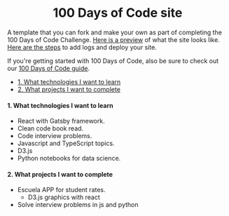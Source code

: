 <h1 align="center">
  100 Days of Code site 
</h1>

A template that you can fork and make your own as part of completing the 100 Days of Code Challenge. [Here is a preview](https://bretts-100-days-of-code.netlify.app/) of what the site looks like. [Here are the steps](https://www.software.com/src/how-to-set-up-your-own-personal-website-for-100-days-of-code) to add logs and deploy your site.

If you're getting started with 100 Days of Code, also be sure to check out our [100 Days of Code guide](https://www.software.com/src/essential-guide-to-the-100-days-of-code-challenge).



- [1. What technologies I want to learn](#1-what-technologies-i-want-to-learn)
- [2. What projects I want to complete](#2-what-projects-i-want-to-complete)


#### 1. What technologies I want to learn

* React with Gatsby framework.
* Clean code book read.
* Code interview problems.
* Javascript and TypeScript topics.
* D3.js
* Python notebooks for data science.


#### 2. What projects I want to complete
* Escuela APP for student rates.
    * D3.js graphics with react
* Solve interview problems in js and python

